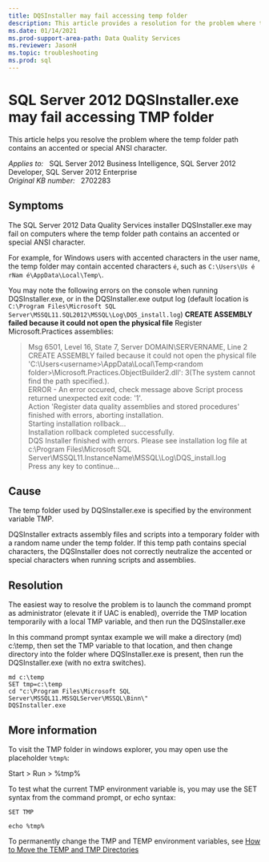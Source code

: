 ```yaml
---
title: DQSInstaller may fail accessing temp folder
description: This article provides a resolution for the problem where the temp folder path contains an accented or special ANSI character.
ms.date: 01/14/2021
ms.prod-support-area-path: Data Quality Services
ms.reviewer: JasonH
ms.topic: troubleshooting
ms.prod: sql 
---
```

# SQL Server 2012 DQSInstaller.exe may fail accessing TMP folder

This article helps you resolve the problem where the temp folder path contains an accented or special ANSI character.

_Applies to:_ &nbsp; SQL Server 2012 Business Intelligence, SQL Server 2012 Developer, SQL Server 2012 Enterprise  
_Original KB number:_ &nbsp; 2702283

## Symptoms

The SQL Server 2012 Data Quality Services installer DQSInstaller.exe may fail on computers where the temp folder path contains an accented or special ANSI character.

For example, for Windows users with accented characters in the user name, the temp folder may contain accented characters `é`, such as `C:\Users\Us é rNam é\AppData\Local\Temp\`.

You may note the following errors on the console when running DQSInstaller.exe, or in the DQSInstaller.exe output log (default location is `C:\Program Files\Microsoft SQL Server\MSSQL11.SQL2012\MSSQL\Log\DQS_install.log`) **CREATE ASSEMBLY failed because it could not open the physical file** Register Microsoft.Practices assemblies:

> Msg 6501, Level 16, State 7, Server DOMAIN\SERVERNAME, Line 2  
CREATE ASSEMBLY failed because it could not open the physical file 'C:\Users\<username>\AppData\Local\Temp\<random folder>\Microsoft.Practices.ObjectBuilder2.dll': 3(The system cannot find the path specified.).  
ERROR - An error occured, check message above
Script process returned unexpected exit code: '1'.  
Action 'Register data quality assemblies and stored procedures' finished with errors, aborting installation.  
Starting installation rollback...  
Installation rollback completed successfully.  
DQS Installer finished with errors. Please see installation log file at c:\Program Files\Microsoft SQL Server\MSSQL11.InstanceName\MSSQL\Log\DQS_install.log  
Press any key to continue...

## Cause

The temp folder used by DQSInstaller.exe is specified by the environment variable TMP.

DQSInstaller extracts assembly files and scripts into a temporary folder with a random name under the temp folder. If this temp path contains special characters, the DQSInstaller does not correctly neutralize the accented or special characters when running scripts and assemblies.

## Resolution

The easiest way to resolve the problem is to launch the command prompt as administrator (elevate it if UAC is enabled), override the TMP location temporarily with a local TMP variable, and then run the DQSInstaller.exe

In this command prompt syntax example we will make a directory (md) c:\temp, then set the TMP variable to that location, and then change directory into the folder where DQSInstaller.exe is present, then run the DQSInstaller.exe (with no extra switches).

```console
md c:\temp
SET tmp=c:\temp
cd "c:\Program Files\Microsoft SQL Server\MSSQL11.MSSQLServer\MSSQL\Binn\"
DQSInstaller.exe
```

## More information

To visit the TMP folder in windows explorer, you may open use the placeholder `%tmp%`:

Start > Run > %tmp%

To test what the current TMP environment variable is, you may use the SET syntax from the command prompt, or echo syntax:

```console
SET TMP

echo %tmp%
```

To permanently change the TMP and TEMP environment variables, see [How to Move the TEMP and TMP Directories](/previous-versions/tn-archive/aa998945(v=exchg.65))
